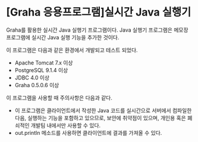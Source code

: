 # [Graha 응용프로그램]실시간 Java 실행기

Graha를 활용한 실시간 Java 실행기 프로그램이다.  Java 실행기 프로그램은 메모장 프로그램에 실시간 Java 실행 기능을 추가한 것이다.

이 프로그램은 다음과 같은 환경에서 개발되고 테스트 되었다.

- Apache Tomcat 7.x 이상
- PostgreSQL 9.1.4 이상
- JDBC 4.0 이상
- Graha 0.5.0.6 이상

이 프로그램을 사용할 때 주의사항은 다음과 같다.

- 이 프로그램은 클라이언트에서 작성한 Java 코드를 실시간으로 서버에서 컴파일한 다음, 실행하는 기능을 포함하고 있으므로, 보안에 취약점이 있으며, 개인용 혹은 폐쇠적인 개발팀 내에서만 사용할 수 있다.
- out.println 메소드를 사용하면 클라이언트에 결과를 가져올 수 있다.